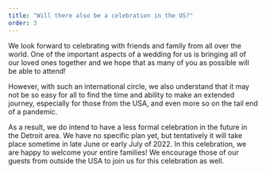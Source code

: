 ```yaml
---
title: "Will there also be a celebration in the US?"
order: 3
---
```


We look forward to celebrating with friends and family from all over the world. One of the important aspects of a wedding for us is bringing all of our loved ones together and we hope that as many of you as possible will be able to attend!

However, with such an international circle, we also understand that it may not be so easy for all to find the time and ability to make an extended journey, especially for those from the USA, and even more so on the tail end of a pandemic.

As a result, we do intend to have a less formal celebration in the future in the Detroit area. We have no specific plan yet, but tentatively it will take place sometime in late June or early July of 2022. In this celebration, we are happy to welcome your entire families! We encourage those of our guests from outside the USA to join us for this celebration as well.